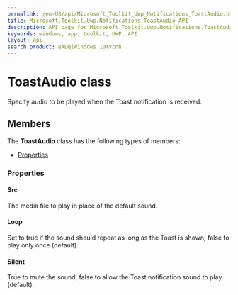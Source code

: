 ```yaml
---
permalink: /en-US/api/Microsoft_Toolkit_Uwp_Notifications_ToastAudio.htm
title: Microsoft.Toolkit.Uwp.Notifications.ToastAudio API 
description: API page for Microsoft.Toolkit.Uwp.Notifications.ToastAudio
keywords: windows, app, toolkit, UWP, API
layout: api
search.product: eADQiWindows 10XVcnh
---
```



# ToastAudio class

Specify audio to be played when the Toast notification is received.

## Members

The **ToastAudio** class has the following types of members:

* [Properties](#Properties)

### Properties

#### Src

The media file to play in place of the default sound.



#### Loop

Set to true if the sound should repeat as long as the Toast is shown; false to play only once (default).



#### Silent

True to mute the sound; false to allow the Toast notification sound to play (default).


